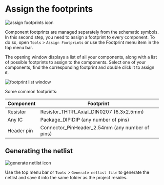 # Assign the footprints

![assign footprints icon](images/assign-footprints.png)

Component footprints are managed separately from the schematic symbols. In this second step, you need to assign a footprint to every component. To do so, open `Tools` > `Assign Footprints` or use the Footprint menu item in the top menu bar.

The opening window displays a list of all your components, along with a list of possible footprints to assign to the components. Select one of your components, find the corresponding footprint and double click it to assign it.


![footprint list window](images/footprint-list.png)

Some common footprints:

| Component | Footprint |
|----|----|
| Resistor | Resistor_THT:R_Axial_DIN0207 (6.3x2.5mm) |
| Any IC | Package_DIP:DIP (any number of pins) |
| Header pin | Connector_PinHeader_2.54mm (any number of pins) |

## Generating the netlist

![generate netlist icon](images/generate-netlist.png)

Use the top menu bar or `Tools` > `Generate netlist file` to generate the netlist and save it into the same folder as the project resides.
